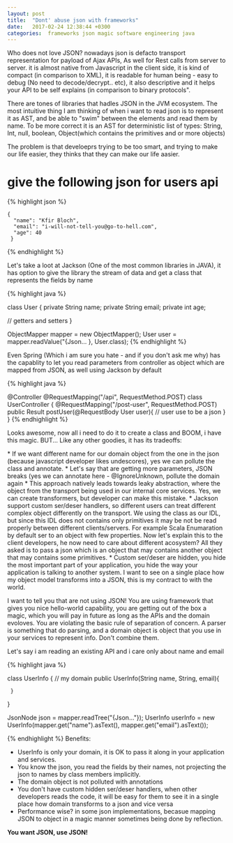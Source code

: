 ```yaml
---
layout: post
title:  "Dont' abuse json with frameworks"
date:   2017-02-24 12:38:44 +0300
categories:  frameworks json magic software engineering java
---
```

<p>
Who does not love JSON? nowadays json is defacto transport representation for payload of Ajax APIs, As well for Rest calls from server to server. it is almost native from Javascript in the client side, it is kind of compact (in comparison to XML), it is readable for human being - easy to debug (No need to decode/decrypt.. etc), it also descriptive and it helps your API to be self explains (in comparison to binary protocols".
</p>
<p>
There are tones of libraries that hadles JSON in the JVM ecosystem. The most intuitive thing I am thinking of when i want to read json is to represent it as AST, and be able to "swim" between the elements and read them by name. To be more correct it is an AST for deterministic list of types: String, Int, null, boolean, Object(which contains the primitives and or more objects)
</p>
<p>
The problem is that develoeprs trying to be too smart, and trying to make our life easier, they thinks that they can make our life aasier.  
</p>

#  give the following json for users api
{% highlight json %}

    { 
      "name": "Kfir Bloch",
      "email": "i-will-not-tell-you@go-to-hell.com",
      "age": 40
     }
      
{% endhighlight %}

<p>
Let's take a loot at Jackson (One of the most common libraries in JAVA), it has option to give the library the stream of data and get a class that represents the fields by name
</p>

{% highlight java %}

 class User {
   private String name;
   private String email;
   private int age;
 
  // getters and setters
 }

 ObjectMapper mapper = new ObjectMapper();
 User user = mapper.readValue("{Json... }, User.class);
{% endhighlight %}

<p>
Even Spring (Which i am sure you hate - and if you don't ask me why) has the capablity to let you read parameters from controller as object which are mapped from JSON, as well using Jackson by default
</p>

{% highlight java %}

 @Controller
@RequestMapping("/api", RequestMethod.POST)
 class UserController {
    @RequestMapping("/post-user", RequestMethod.POST)
    public Result postUser(@RequestBody User user){
      // user use to be a json
    }
 }
{% endhighlight %}


<p>
Looks awesome, now all i need to do it to create a class and BOOM, i have this magic. BUT... Like any other goodies, it has its tradeoffs:
</p>
* If we want different name for our domain object from the one in the json (because javascript developer likes undescores), yes we can pollute the class and annotate. 
* Let's say that are getting more parameters, JSON breaks (yes we can annotate here - @IgnoreUnknown, pollute the domain again
* This approach natively leads towards leaky abstraction, where the object from the transport being used in our internal core services. Yes, we can create transformers, but developer can make this mistake.
* Jackson support custom ser/deser handlers, so different users can treat different complex object differently on the transport. We using the class as our IDL, but since this IDL does not contains only primitives it may be not be read properly between different clients/servers. For example Scala Enumaration by default ser to an object with few properties. Now let's explain this to the client developers, he now need to care about different acosystem? All they asked is to pass a json which is an object that may contains another object that may contains some primitives.
* Custom ser/deser are hidden, you hide the most important part of your application, you hide the way your application is talking to another system. I want to see on a single place how my object model transforms into a JSON, this is my contract to with the world.

<p>
I want to tell you that are not using JSON! You are using framework that gives you nice hello-world capability, you are getting out of the box a magic, which you will pay in future as long as the APIs and the domain evoloves. You are violating the basic rule of separation of concern. A parser is something that do parsing, and a domain object is object that you use in your services to represent info. Don't combine them.
</p>
<p>
Let's say i am reading an existing API and i care only about name and email
</p>

{% highlight java %}

   class UserInfo {
     // my domain
     public UserInfo(String name, String, email){
         
     } 
   }

   JsonNode json = mapper.readTree("{Json..."});
   UserInfo userInfo = new UserInfo(mapper.get("name").asText(), 
                                    mapper.get("email").asText());


{% endhighlight %}
Benefits:
* UserInfo is only your domain, it is OK to pass it along in your application and services.
* You know the json, you read the fields by their names, not projecting the json to names by class members implicitly.
* The domain object is not polluted with annotations
* You don't have custom hidden ser/deser handlers, when other developers reads the code, it will be easy for them to see it in a single place how domain transforms to a json and vice versa
* Performance wise? in some json implementations, becasue mapping JSON to object in a magic manner sometimes being done by reflection.

<B> You want JSON, use JSON!<b>
